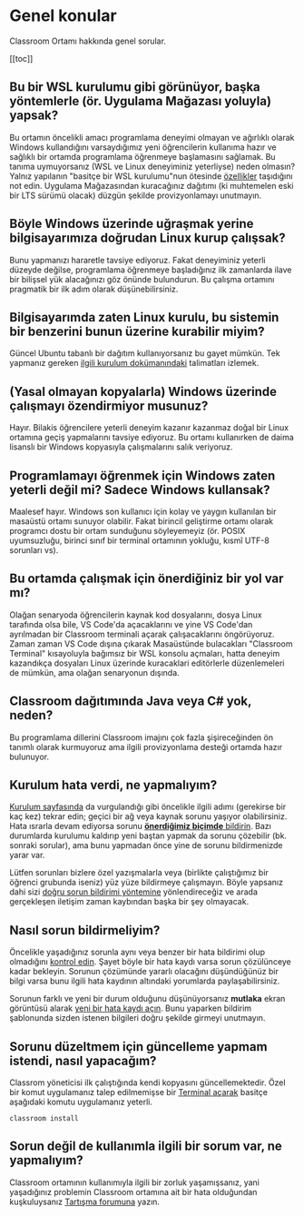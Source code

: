 # Genel konular

Classroom Ortamı hakkında genel sorular.

[[toc]]

## Bu bir WSL kurulumu gibi görünüyor, başka yöntemlerle (ör. Uygulama Mağazası yoluyla) yapsak?

Bu ortamın öncelikli amacı programlama deneyimi olmayan ve ağırlıklı olarak Windows kullandığını varsaydığımız yeni
öğrencilerin kullanıma hazır ve sağlıklı bir ortamda programlama öğrenmeye başlamasını sağlamak.  Bu tanıma uymuyorsanız
(WSL ve Linux deneyiminiz yeterliyse) neden olmasın?  Yalnız yapılanın "basitçe bir WSL kurulumu"nun ötesinde
[özellikler](/intro/environment) taşıdığını not edin.  Uygulama Mağazasından kuracağınız dağıtımı (ki muhtemelen eski
bir LTS sürümü olacak) düzgün şekilde provizyonlamayı unutmayın.

## Böyle Windows üzerinde uğraşmak yerine bilgisayarımıza doğrudan Linux kurup çalışsak?

Bunu yapmanızı hararetle tavsiye ediyoruz.  Fakat deneyiminiz yeterli düzeyde değilse, programlama öğrenmeye
başladığınız ilk zamanlarda ilave bir bilişsel yük alacağınızı göz önünde bulundurun.  Bu çalışma ortamını pragmatik bir
ilk adım olarak düşünebilirsiniz.

## Bilgisayarımda zaten Linux kurulu, bu sistemin bir benzerini bunun üzerine kurabilir miyim?

Güncel Ubuntu tabanlı bir dağıtım kullanıyorsanız bu gayet mümkün.  Tek yapmanız gereken [ilgili kurulum
dokümanındaki](/todo) talimatları izlemek.

## (Yasal olmayan kopyalarla) Windows üzerinde çalışmayı özendirmiyor musunuz?

Hayır.  Bilakis öğrencilere yeterli deneyim kazanır kazanmaz doğal bir Linux ortamına geçiş yapmalarını tavsiye
ediyoruz.  Bu ortamı kullanırken de daima lisanslı bir Windows kopyasıyla çalışmalarını salık veriyoruz.

## Programlamayı öğrenmek için Windows zaten yeterli değil mi?  Sadece Windows kullansak?

Maalesef hayır.  Windows son kullanıcı için kolay ve yaygın kullanılan bir masaüstü ortamı sunuyor olabilir.  Fakat
birincil geliştirme ortamı olarak programcı dostu bir ortam sunduğunu söyleyemeyiz (ör. POSIX uyumsuzluğu, birinci sınıf
bir terminal ortamının yokluğu, kısmî UTF-8 sorunları vs).

## Bu ortamda çalışmak için önerdiğiniz bir yol var mı?

Olağan senaryoda öğrencilerin kaynak kod dosyalarını, dosya Linux tarafında olsa bile, VS Code'da açacaklarını ve yine
VS Code'dan ayrılmadan bir Classroom terminali açarak çalışacaklarını öngörüyoruz.  Zaman zaman VS Code dışına çıkarak
Masaüstünde bulacakları "Classroom Terminal" kısayoluyla bağımsız bir WSL konsolu açmaları, hatta deneyim kazandıkça
dosyaları Linux üzerinde kuracaklari editörlerle düzenlemeleri de mümkün, ama olağan senaryonun dışında.

## Classroom dağıtımında Java veya C# yok, neden?

Bu programlama dillerini Classroom imajını çok fazla şişireceğinden ön tanımlı olarak kurmuyoruz ama ilgili
provizyonlama desteği ortamda hazır bulunuyor.

## Kurulum hata verdi, ne yapmalıyım?

[Kurulum sayfasında](/intro/install) da vurgulandığı gibi öncelikle ilgili adımı (gerekirse bir kaç kez) tekrar edin;
geçici bir ağ veya kaynak sorunu yaşıyor olabilirsiniz.  Hata ısrarla devam ediyorsa sorunu [**önerdiğimiz biçimde**
bildirin](#nas%C4%B1l-sorun-bildirmeliyim).  Bazı durumlarda kurulumu kaldırıp yeni baştan yapmak da sorunu çözebilir
(bk. sonraki sorular), ama bunu yapmadan önce yine de sorunu bildirmenizde yarar var.

Lütfen sorunları bizlere özel yazışmalarla veya (birlikte çalıştığımız bir öğrenci grubunda iseniz) yüz yüze bildirmeye
çalışmayın.  Böyle yapsanız dahi sizi [doğru sorun bildirimi yöntemine](#bug) yönlendireceğiz ve arada gerçekleşen
iletişim zaman kaybından başka bir şey olmayacak.

## Nasıl sorun bildirmeliyim?

Öncelikle yaşadığınız sorunla aynı veya benzer bir hata bildirimi olup olmadığını [kontrol
edin](https://github.com/alaturka/windows/issues).  Şayet böyle bir hata kaydı varsa sorun çözülünceye kadar bekleyin.
Sorunun çözümünde yararlı olacağını düşündüğünüz bir bilgi varsa bunu ilgili hata kaydının altındaki yorumlarda
paylaşabilirsiniz.

Sorunun farklı ve yeni bir durum olduğunu düşünüyorsanız **mutlaka** ekran görüntüsü alarak [yeni bir hata kaydı
açın](https://github.com/alaturka/windows/issues/new?template=bug.yml).  Bunu yaparken bildirim şablonunda sizden
istenen bilgileri doğru şekilde girmeyi unutmayın.

## Sorunu düzeltmem için güncelleme yapmam istendi, nasıl yapacağım?

Classrom yöneticisi ilk çalıştığında kendi kopyasını güncellemektedir.  Özel bir komut uygulamanız talep edilmemişse
bir [Terminal açarak](/todo) basitçe aşağıdaki komutu uygulamanız yeterli.

```dos
classroom install
```

## Sorun değil de kullanımla ilgili bir sorum var, ne yapmalıyım?

Classroom ortamının kullanımıyla ilgili bir zorluk yaşamışsanız, yani yaşadığınız problemin Classroom ortamına ait bir
hata olduğundan kuşkuluysanız [Tartışma forumuna](https://github.com/alaturka/classroom/discussions) yazın.
